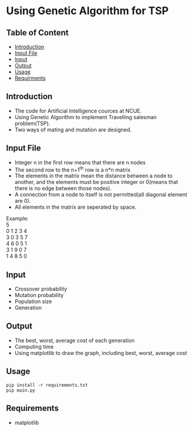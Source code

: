 # Using Genetic Algorithm for TSP

## Table of Content
- [Introduction](#Introduction)
- [Input File](#Input-File)
- [Input](#Input)
- [Output](#Output)
- [Usage](#Usage)
- [Requirments](#Requirments)

## Introduction
* The code for Artificial Intelligence cources at NCUE.
* Using Genetic Algorithm to implement Travelling salesman problem(TSP).
* Two ways of mating and mutation  are designed.

## Input File
* Integer n in the first row means that there are n nodes 
* The second row to the n+1<sup>th</sup> row is a n*n matrix
* The elements in the matrix mean the distance between a node to another, and the elements must be positive integer or 0(means that there is no edge between those nodes).
* A connection from a node to itself is not permitted(all diagonal element are 0).
* All elements in the matrix are seperated by space.

Example:  
5  
0 1 2 3 4  
3 0 3 5 7  
4 6 0 5 1  
3 1 9 0 7  
1 4 8 5 0  


## Input 
* Crossover probability
* Mutation probability
* Population size
* Generation

## Output
* The best, worst, average cost of each generation
* Computing time
* Using matplotlib to draw the graph, including best, worst, average cost

## Usage
```
pip install -r requirements.txt
pip main.py
```

## Requirements
* matplotlib
